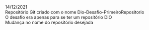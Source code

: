 14/12/2021\
Repositório Git criado com o nome Dio-Desafio-PrimeiroRepositorio\
O desafio era apenas para se ter um repositório DIO\
Mudança no nome do repositório desejada
